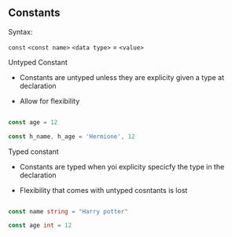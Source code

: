 ## Constants

Syntax:

`const` `<const name>` `<data type>` = `<value>`


Untyped Constant

- Constants are untyped unless they are explicity given a type at declaration

- Allow for flexibility

```go

const age = 12

const h_name, h_age = 'Hermione', 12

```


Typed constant

- Constants are typed when yoi explicity specicfy the type in the declaration

- Flexibility that comes with untyped cosntants is lost

```go

const name string = "Harry potter"

const age int = 12
```





